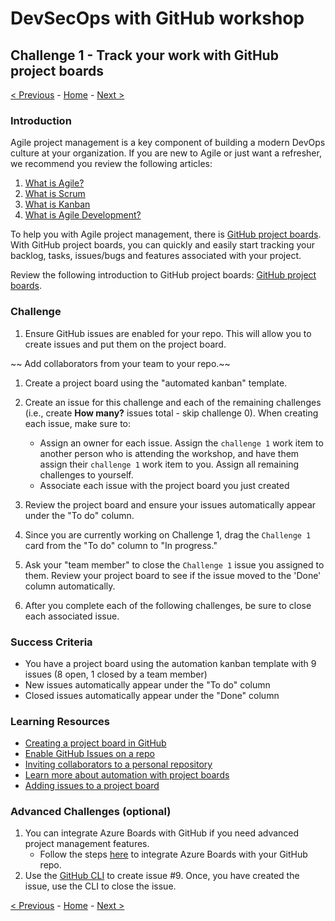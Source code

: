 # DevSecOps with GitHub workshop

## Challenge 1 - Track your work with GitHub project boards

[< Previous](challenge00.md) - [Home](../readme.md) - [Next >](challenge02.md)

### Introduction

Agile project management is a key component of building a modern DevOps culture at your organization. If you are new to Agile or just want a refresher, we recommend you review the following articles:

1. [What is Agile?](https://docs.microsoft.com/en-us/azure/devops/learn/agile/what-is-agile)
2. [What is Scrum](https://docs.microsoft.com/en-us/azure/devops/learn/agile/what-is-scrum)
3. [What is Kanban](https://docs.microsoft.com/en-us/azure/devops/learn/agile/what-is-kanban)
4. [What is Agile Development?](https://docs.microsoft.com/en-us/azure/devops/learn/agile/what-is-agile-development)

To help you with Agile project management, there is [GitHub project boards](https://docs.github.com/en/free-pro-team@latest/github/managing-your-work-on-github/about-project-boards). With GitHub project boards, you can quickly and easily start tracking your backlog, tasks, issues/bugs and features associated with your project.  

Review the following introduction to GitHub project boards: [GitHub project boards](https://docs.github.com/en/free-pro-team@latest/github/managing-your-work-on-github/about-project-boards).

### Challenge

1. Ensure GitHub issues are enabled for your repo. This will allow you to create issues and put them on the project board. 

~~ Add collaborators from your team to your repo.~~

1. Create a project board using the "automated kanban" template.

1. Create an issue for this challenge and each of the remaining challenges (i.e., create **How many?** issues total - skip challenge 0). When creating each issue, make sure to:
    - Assign an owner for each issue. Assign the `challenge 1` work item to another person who is attending the workshop, and have them assign their `challenge 1` work item to you. Assign all remaining challenges to yourself.
    - Associate each issue with the project board you just created 

1. Review the project board and ensure your issues automatically appear under the "To do" column.

1. Since you are currently working on Challenge 1, drag the `Challenge 1` card from the "To do" column to "In progress."

1. Ask your "team member" to close the `Challenge 1` issue you assigned to them. Review your project board to see if the issue moved to the 'Done' column automatically. 

1. After you complete each of the following challenges, be sure to close each associated issue. 

### Success Criteria

- You have a project board using the automation kanban template with 9 issues (8 open, 1 closed by a team member)
- New issues automatically appear under the "To do" column
- Closed issues automatically appear under the "Done" column

### Learning Resources

- [Creating a project board in GitHub](https://docs.github.com/en/free-pro-team@latest/github/managing-your-work-on-github/creating-a-project-board)
- [Enable GitHub Issues on a repo](https://docs.github.com/en/free-pro-team@latest/github/managing-your-work-on-github/disabling-issues)
- [Inviting collaborators to a personal repository](https://docs.github.com/en/free-pro-team@latest/github/setting-up-and-managing-your-github-user-account/inviting-collaborators-to-a-personal-repository)
- [Learn more about automation with project boards](https://docs.github.com/en/free-pro-team@latest/github/managing-your-work-on-github/configuring-automation-for-project-boards)
- [Adding issues to a project board](https://docs.github.com/en/free-pro-team@latest/github/managing-your-work-on-github/adding-issues-and-pull-requests-to-a-project-board#adding-issues-and-pull-requests-to-a-project-board-from-the-sidebar)

### Advanced Challenges (optional)

1. You can integrate Azure Boards with GitHub if you need advanced project management features. 
    -  Follow the steps [here](https://docs.microsoft.com/en-us/azure/devops/boards/github/install-github-app?view=azure-devops) to integrate Azure Boards with your GitHub repo.
2. Use the [GitHub CLI](https://cli.github.com/manual/index) to create issue #9. Once, you have created the issue, use the CLI to close the issue.

[< Previous](challenge00.md) - [Home](../readme.md) - [Next >](challenge02.md)